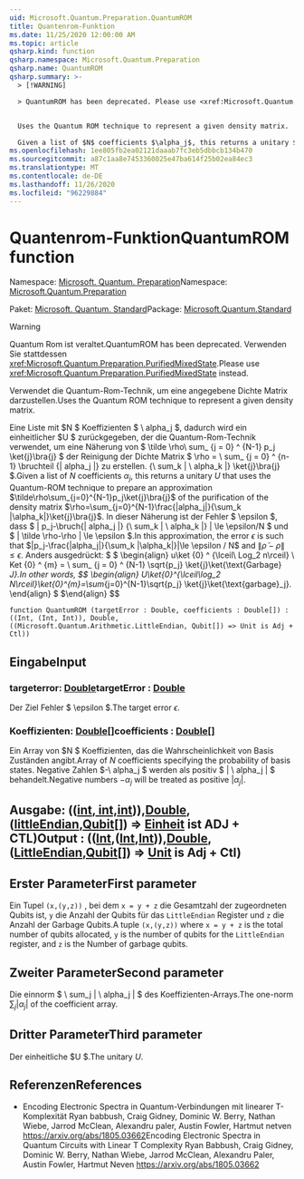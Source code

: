 ```yaml
---
uid: Microsoft.Quantum.Preparation.QuantumROM
title: Quantenrom-Funktion
ms.date: 11/25/2020 12:00:00 AM
ms.topic: article
qsharp.kind: function
qsharp.namespace: Microsoft.Quantum.Preparation
qsharp.name: QuantumROM
qsharp.summary: >-
  > [!WARNING]

  > QuantumROM has been deprecated. Please use <xref:Microsoft.Quantum.Preparation.PurifiedMixedState> instead.


  Uses the Quantum ROM technique to represent a given density matrix.

  Given a list of $N$ coefficients $\alpha_j$, this returns a unitary $U$ that uses the Quantum-ROM technique to prepare an approximation  $\tilde\rho\sum_{j=0}^{N-1}p_j\ket{j}\bra{j}$ of the purification of the density matrix $\rho=\sum_{j=0}^{N-1}\frac{|alpha_j|}{\sum_k |\alpha_k|}\ket{j}\bra{j}$. In this approximation, the error $\epsilon$ is such that $|p_j-\frac{|alpha_j|}{\sum_k |\alpha_k|}|\le \epsilon / N$ and $\|\tilde\rho - \rho\| \le \epsilon$. In other words, $$ \begin{align} U\ket{0}^{\lceil\log_2 N\rceil}\ket{0}^{m}=\sum_{j=0}^{N-1}\sqrt{p_j} \ket{j}\ket{\text{garbage}_j}. \end{align} $$
ms.openlocfilehash: 1ee805fb2ea02121daaab7fc3eb5dbbcb134b470
ms.sourcegitcommit: a87c1aa8e7453360025e47ba614f25b02ea84ec3
ms.translationtype: MT
ms.contentlocale: de-DE
ms.lasthandoff: 11/26/2020
ms.locfileid: "96229884"
---
```

# <a name="quantumrom-function"></a><span data-ttu-id="5633d-102">Quantenrom-Funktion</span><span class="sxs-lookup"><span data-stu-id="5633d-102">QuantumROM function</span></span>

<span data-ttu-id="5633d-103">Namespace: [Microsoft. Quantum. Preparation](xref:Microsoft.Quantum.Preparation)</span><span class="sxs-lookup"><span data-stu-id="5633d-103">Namespace: [Microsoft.Quantum.Preparation](xref:Microsoft.Quantum.Preparation)</span></span>

<span data-ttu-id="5633d-104">Paket: [Microsoft. Quantum. Standard](https://nuget.org/packages/Microsoft.Quantum.Standard)</span><span class="sxs-lookup"><span data-stu-id="5633d-104">Package: [Microsoft.Quantum.Standard](https://nuget.org/packages/Microsoft.Quantum.Standard)</span></span>


> [!WARNING]
> <span data-ttu-id="5633d-105">Quantum Rom ist veraltet.</span><span class="sxs-lookup"><span data-stu-id="5633d-105">QuantumROM has been deprecated.</span></span> <span data-ttu-id="5633d-106">Verwenden Sie stattdessen <xref:Microsoft.Quantum.Preparation.PurifiedMixedState>.</span><span class="sxs-lookup"><span data-stu-id="5633d-106">Please use <xref:Microsoft.Quantum.Preparation.PurifiedMixedState> instead.</span></span>

<span data-ttu-id="5633d-107">Verwendet die Quantum-Rom-Technik, um eine angegebene Dichte Matrix darzustellen.</span><span class="sxs-lookup"><span data-stu-id="5633d-107">Uses the Quantum ROM technique to represent a given density matrix.</span></span>

<span data-ttu-id="5633d-108">Eine Liste mit $N $ Koeffizienten $ \ alpha_j $, dadurch wird ein einheitlicher $U $ zurückgegeben, der die Quantum-Rom-Technik verwendet, um eine Näherung von $ \tilde \rho\ sum_ {j = 0} ^ {N-1} p_j \ket{j}\bra{j} $ der Reinigung der Dichte Matrix $ \rho = \ sum_ {j = 0} ^ {n-1} \bruchteil {| alpha_j |} zu erstellen. {\ sum_k | \ alpha_k |} \ket{j}\bra{j} $.</span><span class="sxs-lookup"><span data-stu-id="5633d-108">Given a list of $N$ coefficients $\alpha_j$, this returns a unitary $U$ that uses the Quantum-ROM technique to prepare an approximation  $\tilde\rho\sum_{j=0}^{N-1}p_j\ket{j}\bra{j}$ of the purification of the density matrix $\rho=\sum_{j=0}^{N-1}\frac{|alpha_j|}{\sum_k |\alpha_k|}\ket{j}\bra{j}$.</span></span> <span data-ttu-id="5633d-109">In dieser Näherung ist der Fehler $ \epsilon $, dass $ | p_j-\bruch{| alpha_j |} {\ sum_k | \ alpha_k |} | \le \epsilon/N $ und $ \| \tilde \rho-\rho \| \le \epsilon $.</span><span class="sxs-lookup"><span data-stu-id="5633d-109">In this approximation, the error $\epsilon$ is such that $|p_j-\frac{|alpha_j|}{\sum_k |\alpha_k|}|\le \epsilon / N$ and $\|\tilde\rho - \rho\| \le \epsilon$.</span></span> <span data-ttu-id="5633d-110">Anders ausgedrückt: $ $ \begin{align} u\ket {0} ^ {\lceil\ Log_2 n\rceil} \ Ket {0} ^ {m} = \ sum_ {j = 0} ^ {N-1} \sqrt{p_j} \ket{j}\ket{\text{Garbage} _J}.</span><span class="sxs-lookup"><span data-stu-id="5633d-110">In other words, $$ \begin{align} U\ket{0}^{\lceil\log_2 N\rceil}\ket{0}^{m}=\sum_{j=0}^{N-1}\sqrt{p_j} \ket{j}\ket{\text{garbage}_j}.</span></span>
<span data-ttu-id="5633d-111">\end{align} $ $</span><span class="sxs-lookup"><span data-stu-id="5633d-111">\end{align} $$</span></span>

```qsharp
function QuantumROM (targetError : Double, coefficients : Double[]) : ((Int, (Int, Int)), Double, ((Microsoft.Quantum.Arithmetic.LittleEndian, Qubit[]) => Unit is Adj + Ctl))
```


## <a name="input"></a><span data-ttu-id="5633d-112">Eingabe</span><span class="sxs-lookup"><span data-stu-id="5633d-112">Input</span></span>

### <a name="targeterror--double"></a><span data-ttu-id="5633d-113">targeterror: [Double](xref:microsoft.quantum.lang-ref.double)</span><span class="sxs-lookup"><span data-stu-id="5633d-113">targetError : [Double](xref:microsoft.quantum.lang-ref.double)</span></span>

<span data-ttu-id="5633d-114">Der Ziel Fehler $ \epsilon $.</span><span class="sxs-lookup"><span data-stu-id="5633d-114">The target error $\epsilon$.</span></span>


### <a name="coefficients--double"></a><span data-ttu-id="5633d-115">Koeffizienten: [Double](xref:microsoft.quantum.lang-ref.double)[]</span><span class="sxs-lookup"><span data-stu-id="5633d-115">coefficients : [Double](xref:microsoft.quantum.lang-ref.double)[]</span></span>

<span data-ttu-id="5633d-116">Ein Array von $N $ Koeffizienten, das die Wahrscheinlichkeit von Basis Zuständen angibt.</span><span class="sxs-lookup"><span data-stu-id="5633d-116">Array of $N$ coefficients specifying the probability of basis states.</span></span>
<span data-ttu-id="5633d-117">Negative Zahlen $-\ alpha_j $ werden als positiv $ | \ alpha_j | $ behandelt.</span><span class="sxs-lookup"><span data-stu-id="5633d-117">Negative numbers $-\alpha_j$ will be treated as positive $|\alpha_j|$.</span></span>



## <a name="output--intintintdoublelittleendianqubit--unit--is-adj--ctl"></a><span data-ttu-id="5633d-118">Ausgabe: (([int](xref:microsoft.quantum.lang-ref.int)[, int,](xref:microsoft.quantum.lang-ref.int)[int](xref:microsoft.quantum.lang-ref.int))),[Double](xref:microsoft.quantum.lang-ref.double), ([littleEndian](xref:Microsoft.Quantum.Arithmetic.LittleEndian),[Qubit](xref:microsoft.quantum.lang-ref.qubit)[]) => [Einheit](xref:microsoft.quantum.lang-ref.unit) ist ADJ + CTL)</span><span class="sxs-lookup"><span data-stu-id="5633d-118">Output : (([Int](xref:microsoft.quantum.lang-ref.int),([Int](xref:microsoft.quantum.lang-ref.int),[Int](xref:microsoft.quantum.lang-ref.int))),[Double](xref:microsoft.quantum.lang-ref.double),([LittleEndian](xref:Microsoft.Quantum.Arithmetic.LittleEndian),[Qubit](xref:microsoft.quantum.lang-ref.qubit)[]) => [Unit](xref:microsoft.quantum.lang-ref.unit)  is Adj + Ctl)</span></span>

## <a name="first-parameter"></a><span data-ttu-id="5633d-119">Erster Parameter</span><span class="sxs-lookup"><span data-stu-id="5633d-119">First parameter</span></span>

<span data-ttu-id="5633d-120">Ein Tupel `(x,(y,z))` , bei dem `x = y + z` die Gesamtzahl der zugeordneten Qubits ist, `y` die Anzahl der Qubits für das `LittleEndian` Register und `z` die Anzahl der Garbage Qubits.</span><span class="sxs-lookup"><span data-stu-id="5633d-120">A tuple `(x,(y,z))` where `x = y + z` is the total number of qubits allocated, `y` is the number of qubits for the `LittleEndian` register, and `z` is the Number of garbage qubits.</span></span>

## <a name="second-parameter"></a><span data-ttu-id="5633d-121">Zweiter Parameter</span><span class="sxs-lookup"><span data-stu-id="5633d-121">Second parameter</span></span>

<span data-ttu-id="5633d-122">Die einnorm $ \ sum_j | \ alpha_j | $ des Koeffizienten-Arrays.</span><span class="sxs-lookup"><span data-stu-id="5633d-122">The one-norm $\sum_j |\alpha_j|$ of the coefficient array.</span></span>

## <a name="third-parameter"></a><span data-ttu-id="5633d-123">Dritter Parameter</span><span class="sxs-lookup"><span data-stu-id="5633d-123">Third parameter</span></span>

<span data-ttu-id="5633d-124">Der einheitliche $U $.</span><span class="sxs-lookup"><span data-stu-id="5633d-124">The unitary $U$.</span></span>

## <a name="references"></a><span data-ttu-id="5633d-125">Referenzen</span><span class="sxs-lookup"><span data-stu-id="5633d-125">References</span></span>

- <span data-ttu-id="5633d-126">Encoding Electronic Spectra in Quantum-Verbindungen mit linearer T-Komplexität Ryan babbush, Craig Gidney, Dominic W. Berry, Nathan Wiebe, Jarrod McClean, Alexandru paler, Austin Fowler, Hartmut netven https://arxiv.org/abs/1805.03662</span><span class="sxs-lookup"><span data-stu-id="5633d-126">Encoding Electronic Spectra in Quantum Circuits with Linear T Complexity Ryan Babbush, Craig Gidney, Dominic W. Berry, Nathan Wiebe, Jarrod McClean, Alexandru Paler, Austin Fowler, Hartmut Neven https://arxiv.org/abs/1805.03662</span></span>